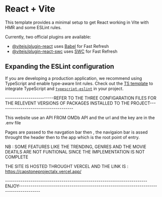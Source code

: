 # React + Vite

This template provides a minimal setup to get React working in Vite with HMR and some ESLint rules.

Currently, two official plugins are available:

- [@vitejs/plugin-react](https://github.com/vitejs/vite-plugin-react/blob/main/packages/plugin-react/README.md) uses [Babel](https://babeljs.io/) for Fast Refresh
- [@vitejs/plugin-react-swc](https://github.com/vitejs/vite-plugin-react-swc) uses [SWC](https://swc.rs/) for Fast Refresh

## Expanding the ESLint configuration

If you are developing a production application, we recommend using TypeScript and enable type-aware lint rules. Check out the [TS template](https://github.com/vitejs/vite/tree/main/packages/create-vite/template-react-ts) to integrate TypeScript and [`typescript-eslint`](https://typescript-eslint.io) in your project.

-------------------------REFER TO THE THREE CONFIGARATION FILES FOR THE RELEVENT VERSIONS OF PACKAGES INSTALLED TO THE PROJECT--------------------------------------

This website use an API FROM OMDb API and the url and the key are in the .env file

Pages are passed to the navgation bar then , the navigaion bar is assed throught the header then to the app which is the root point of entry.

NB : SOME FEATURES LIKE THE TRENDING, GENRES AND THE MOVIE DEATILS ARE NOT FUNTIONAL SINCE THE IMPLEMENTATION IS NOT COMPLETE

THE SITE IS HOSTED THROUGHT VERCEL AND THE LINK IS : https://capstoneprojectalx.vercel.app/

-------------------------------------------------------------------------ENJOY-----------------------------------------------------------------------------------------
